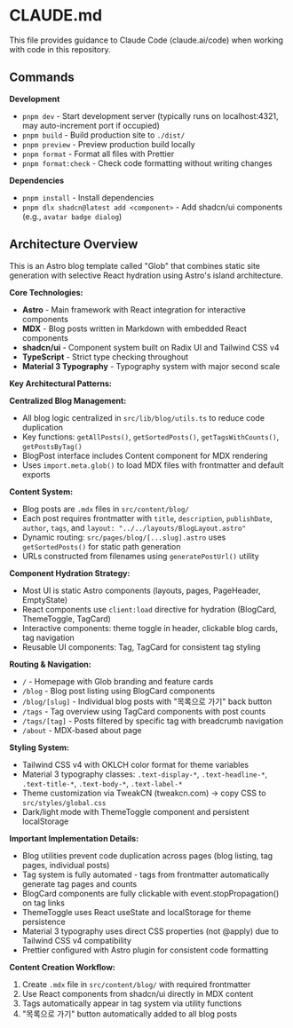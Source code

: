 # CLAUDE.md

This file provides guidance to Claude Code (claude.ai/code) when working with code in this repository.

## Commands

**Development**
- `pnpm dev` - Start development server (typically runs on localhost:4321, may auto-increment port if occupied)
- `pnpm build` - Build production site to `./dist/`  
- `pnpm preview` - Preview production build locally
- `pnpm format` - Format all files with Prettier
- `pnpm format:check` - Check code formatting without writing changes

**Dependencies**
- `pnpm install` - Install dependencies
- `pnpm dlx shadcn@latest add <component>` - Add shadcn/ui components (e.g., `avatar badge dialog`)

## Architecture Overview

This is an Astro blog template called "Glob" that combines static site generation with selective React hydration using Astro's island architecture.

**Core Technologies:**
- **Astro** - Main framework with React integration for interactive components
- **MDX** - Blog posts written in Markdown with embedded React components
- **shadcn/ui** - Component system built on Radix UI and Tailwind CSS v4
- **TypeScript** - Strict type checking throughout
- **Material 3 Typography** - Typography system with major second scale

**Key Architectural Patterns:**

**Centralized Blog Management:**
- All blog logic centralized in `src/lib/blog/utils.ts` to reduce code duplication
- Key functions: `getAllPosts()`, `getSortedPosts()`, `getTagsWithCounts()`, `getPostsByTag()`
- BlogPost interface includes Content component for MDX rendering
- Uses `import.meta.glob()` to load MDX files with frontmatter and default exports

**Content System:**
- Blog posts are `.mdx` files in `src/content/blog/` 
- Each post requires frontmatter with `title`, `description`, `publishDate`, `author`, `tags`, and `layout: "../../layouts/BlogLayout.astro"`
- Dynamic routing: `src/pages/blog/[...slug].astro` uses `getSortedPosts()` for static path generation
- URLs constructed from filenames using `generatePostUrl()` utility

**Component Hydration Strategy:**
- Most UI is static Astro components (layouts, pages, PageHeader, EmptyState)
- React components use `client:load` directive for hydration (BlogCard, ThemeToggle, TagCard)
- Interactive components: theme toggle in header, clickable blog cards, tag navigation
- Reusable UI components: Tag, TagCard for consistent tag styling

**Routing & Navigation:**
- `/` - Homepage with Glob branding and feature cards
- `/blog` - Blog post listing using BlogCard components
- `/blog/[slug]` - Individual blog posts with "목록으로 가기" back button
- `/tags` - Tag overview using TagCard components with post counts
- `/tags/[tag]` - Posts filtered by specific tag with breadcrumb navigation
- `/about` - MDX-based about page

**Styling System:**
- Tailwind CSS v4 with OKLCH color format for theme variables
- Material 3 typography classes: `.text-display-*`, `.text-headline-*`, `.text-title-*`, `.text-body-*`, `.text-label-*`
- Theme customization via TweakCN (tweakcn.com) → copy CSS to `src/styles/global.css`
- Dark/light mode with ThemeToggle component and persistent localStorage

**Important Implementation Details:**
- Blog utilities prevent code duplication across pages (blog listing, tag pages, individual posts)
- Tag system is fully automated - tags from frontmatter automatically generate tag pages and counts
- BlogCard components are fully clickable with event.stopPropagation() on tag links
- ThemeToggle uses React useState and localStorage for theme persistence
- Material 3 typography uses direct CSS properties (not @apply) due to Tailwind CSS v4 compatibility
- Prettier configured with Astro plugin for consistent code formatting

**Content Creation Workflow:**
1. Create `.mdx` file in `src/content/blog/` with required frontmatter
2. Use React components from shadcn/ui directly in MDX content
3. Tags automatically appear in tag system via utility functions
4. "목록으로 가기" button automatically added to all blog posts